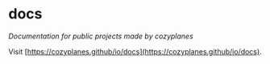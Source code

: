 # docs
*Documentation for public projects made by cozyplanes*


Visit [https://cozyplanes.github/io/docs](https://cozyplanes.github/io/docs).
